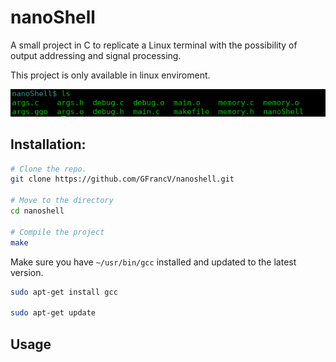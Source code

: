 # nanoShell

A small project in C to replicate a Linux terminal with the possibility of output addressing and signal processing.

This project is only available in linux enviroment.

![Preview](https://raw.githubusercontent.com/GFrancV/nanoshell/main/preview.PNG)

## Installation:

```bash
# Clone the repo.
git clone https://github.com/GFrancV/nanoshell.git

# Move to the directory
cd nanoshell

# Compile the project
make
```

Make sure you have `~/usr/bin/gcc` installed and updated to the latest version.

```bash
sudo apt-get install gcc

sudo apt-get update
```

## Usage



